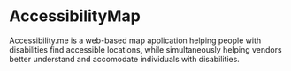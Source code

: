 # AccessibilityMap
Accessibility.me is a web-based map application helping people with disabilities find accessible locations, while simultaneously helping vendors better understand and accomodate individuals with disabilities.
